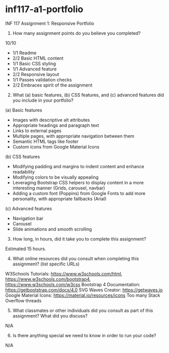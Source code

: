 # inf117-a1-portfolio
 INF 117 Assignment 1: Responsive Portfolio

1. How many assignment points do you believe you completed?

10/10
- 1/1 Readme
- 2/2 Basic HTML content
- 1/1 Basic CSS styling
- 1/1 Advanced feature
- 2/2 Responsive layout
- 1/1 Passes validation checks
- 2/2 Embraces spirit of the assignment

2. What (a) basic features, (b) CSS features, and (c) advanced features did you include in your portfolio?

(a) Basic features
- Images with descriptive alt attributes
- Appropriate headings and paragraph text
- Links to external pages
- Multiple pages, with appropriate navigation between them
- Semantic HTML tags like footer
- Custom icons from Google Material Icons

(b) CSS features
- Modifying padding and margins to indent content and enhance readability
- Modifying colors to be visually appealing
- Leveraging Bootstrap CSS helpers to display content in a more interesting manner (Grids, carousel, navbar)
- Adding a custom font (Poppins) from Google Fonts to add more personality, with appropriate fallbacks (Arial)

(c) Advanced features
- Navigation bar
- Carousel
- Slide animations and smooth scrolling

3. How long, in hours, did it take you to complete this assignment?

Estimated 15 hours.

4. What online resources did you consult when completing this assignment? (list specific URLs)

W3Schools Tutorials: https://www.w3schools.com/html, https://www.w3schools.com/bootstrap4, https://www.w3schools.com/w3css
Bootstrap 4 Documentation: https://getbootstrap.com/docs/4.0
SVG Waves Creator: https://getwaves.io
Google Material Icons: https://material.io/resources/icons
Too many Stack Overflow threads

5. What classmates or other individuals did you consult as part of this assignment? What did you discuss?

N/A

6. Is there anything special we need to know in order to run your code?

N/A